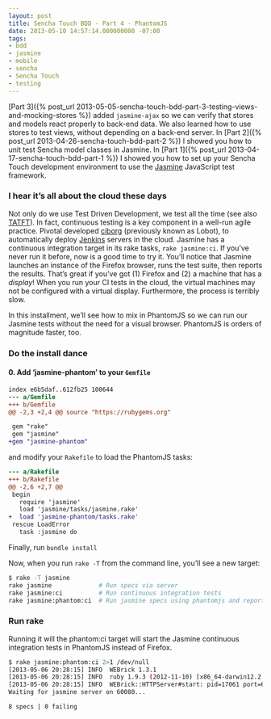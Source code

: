 ```yaml
---
layout: post
title: Sencha Touch BDD - Part 4 - PhantomJS
date: 2013-05-10 14:57:14.000000000 -07:00
tags:
- bdd
- jasmine
- mobile
- sencha
- Sencha Touch
- testing
---
```


[Part 3]({% post_url 2013-05-05-sencha-touch-bdd-part-3-testing-views-and-mocking-stores %}) added `jasmine-ajax` so we can verify that stores and models react properly to back-end data. We also learned how to use stores to test views, without depending on a back-end server. In [Part 2]({% post_url 2013-04-26-sencha-touch-bdd-part-2 %}) I showed you how to unit test Sencha model classes in Jasmine. In [Part 1]({% post_url 2013-04-17-sencha-touch-bdd-part-1 %}) I showed you how to set up your Sencha Touch development environment to use the <a href="http://jasmine.github.io">Jasmine</a> JavaScript test framework.

### I hear it’s all about the cloud these days

Not only do we use Test Driven Development, we test all the time (see also <a href="https://www.google.com/search?q=tatft">TATFT</a>). In fact, continuous testing is a key component in a well-run agile practice. Pivotal developed <a href="http://github.com/pivotal-ciborg">ciborg</a> (previously known as Lobot), to automatically deploy <a href="http://jenkins-ci.org/">Jenkins</a> servers in the cloud. Jasmine has a continuous integration target in its rake tasks, <code>rake jasmine:ci</code>. If you’ve never run it before, now is a good time to try it. You’ll notice that Jasmine launches an instance of the Firefox browser, runs the test suite, then reports the results. That’s great if you’ve got (1) Firefox and (2) a machine that has a <em>display</em>! When you run your CI tests in the cloud, the virtual machines may not be configured with a virtual display. Furthermore, the process is terribly slow.

In this installment, we’ll see how to mix in PhantomJS so we can run our Jasmine tests without the need for a visual browser. PhantomJS is orders of magnitude faster, too.

### Do the install dance

#### 0. Add ‘jasmine-phantom’ to your <code>Gemfile</code>

```diff
index e6b5daf..612fb25 100644
--- a/Gemfile
+++ b/Gemfile
@@ -2,3 +2,4 @@ source "https://rubygems.org"

 gem "rake"
 gem "jasmine"
+gem "jasmine-phantom"
```

and modify your <code>Rakefile</code> to load the PhantomJS tasks:

```diff
--- a/Rakefile
+++ b/Rakefile
@@ -2,6 +2,7 @@
 begin
   require 'jasmine'
   load 'jasmine/tasks/jasmine.rake'
+  load 'jasmine-phantom/tasks.rake'
 rescue LoadError
   task :jasmine do
```

Finally, run <code>bundle install</code>

Now, when you run <code>rake -T</code> from the command line, you’ll see a new target:

```sh
$ rake -T jasmine
rake jasmine             # Run specs via server
rake jasmine:ci          # Run continuous integration tests
rake jasmine:phantom:ci  # Run jasmine specs using phantomjs and report the results
```

### Run rake

Running it will the phantom:ci target will start the Jasmine continuous integration tests in PhantomJS instead of Firefox.

```sh
$ rake jasmine:phantom:ci 2>1 /dev/null
[2013-05-06 20:28:15] INFO  WEBrick 1.3.1
[2013-05-06 20:28:15] INFO  ruby 1.9.3 (2012-11-10) [x86_64-darwin12.2.0]
[2013-05-06 20:28:15] INFO  WEBrick::HTTPServer#start: pid=17061 port=60080
Waiting for jasmine server on 60080...

8 specs | 0 failing
```